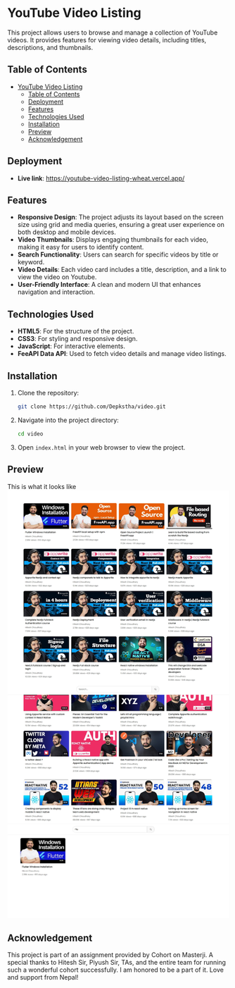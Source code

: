 # YouTube Video Listing

This project allows users to browse and manage a collection of YouTube videos. It provides features for viewing video details, including titles, descriptions, and thumbnails.

## Table of Contents

- [YouTube Video Listing](#youtube-video-listing)
  - [Table of Contents](#table-of-contents)
  - [Deployment](#deployment)
  - [Features](#features)
  - [Technologies Used](#technologies-used)
  - [Installation](#installation)
  - [Preview](#preview)
  - [Acknowledgement](#acknowledgement)

## Deployment

- **Live link**: https://youtube-video-listing-wheat.vercel.app/

## Features

- **Responsive Design**: The project adjusts its layout based on the screen size using grid and media queries, ensuring a great user experience on both desktop and mobile devices.
- **Video Thumbnails**: Displays engaging thumbnails for each video, making it easy for users to identify content.
- **Search Functionality**: Users can search for specific videos by title or keyword.
- **Video Details**: Each video card includes a title, description, and a link to view the video on Youtube.
- **User-Friendly Interface**: A clean and modern UI that enhances navigation and interaction.

## Technologies Used

- **HTML5**: For the structure of the project.
- **CSS3**: For styling and responsive design.
- **JavaScript**: For interactive elements.
- **FeeAPI Data API**: Used to fetch video details and manage video listings.

## Installation

1. Clone the repository:
   ```bash
   git clone https://github.com/Depkstha/video.git
   ```

2. Navigate into the project directory:
   ```bash
   cd video
   ```

3. Open `index.html` in your web browser to view the project.

## Preview
This is what it looks like
![Listing Screenshot](assets/screenshots/01.jpeg)
![Listing Screenshot](assets/screenshots/02.jpeg)

## Acknowledgement
This project is part of an assignment provided by Cohort on Masterji. A special thanks to Hitesh Sir, Piyush Sir, TAs, and the entire team for running such a wonderful cohort successfully. I am honored to be a part of it. Love and support from Nepal!
